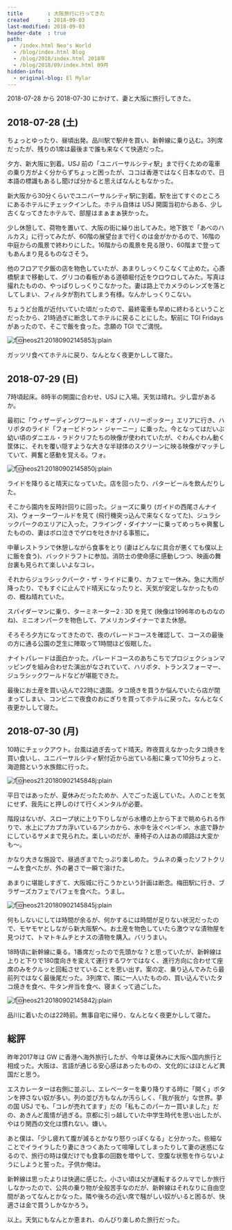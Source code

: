```yaml
---
title        : 大阪旅行に行ってきた
created      : 2018-09-03
last-modified: 2018-09-03
header-date  : true
path:
  - /index.html Neo's World
  - /blog/index.html Blog
  - /blog/2018/index.html 2018年
  - /blog/2018/09/index.html 09月
hidden-info:
  - original-blog: El Mylar
---
```


2018-07-28 から 2018-07-30 にかけて、妻と大阪に旅行してきた。

## 2018-07-28 (土)

ちょっとゆったり、昼頃出発。品川駅で駅弁を買い、新幹線に乗り込む。3列席だったが、残りの1席は最後まで誰も来なくて快適だった。

夕方、新大阪に到着。USJ 前の「ユニバーサルシティ駅」まで行くための電車の乗り方がよく分からずちょっと困ったが、ココは香港ではなく日本なので、日本語の標識もあるし聞けば分かると思えばなんともなかった。

新大阪から30分くらいでユニバーサルシティ駅に到着。駅を出てすぐのところにあるホテルにチェックインした。ホテル自体は USJ 開園当初からある、少し古くなってきたホテルで、部屋はまぁまぁ狭かった。

少し休憩して、荷物を置いて、大阪の街に繰り出してみた。地下鉄で「あべのハルカス」に行ってみたが、60階の展望台まで行くのは金がかかるので、16階の中庭からの風景で終わりにした。16階からの風景を見る限り、60階まで登ってもあんまり見るものなさそう。

他のフロアで夕飯の店を物色していたが、あまりしっくりこなくて止めた。心斎橋駅まで移動して、グリコの看板がある道頓堀付近をウロウロしてみた。写真は撮れたものの、やっぱりしっくりこなかった。妻は路上でカメラのレンズを落としてしまい、フィルタが割れてしまう有様。なんかしっくりこない。

ちょうど台風が近付いていた頃だったので、最終電車も早めに終わるということだったから、21時過ぎに断念してホテルに戻ることにした。駅前に TGI Fridays があったので、そこで飯を食った。念願の TGI でご満悦。

![f:id:neos21:20180902145853j:plain](https://cdn-ak.f.st-hatena.com/images/fotolife/n/neos21/20180902/20180902145853.jpg "f:id:neos21:20180902145853j:plain")

ガッツリ食べてホテルに戻り、なんとなく夜更かしして寝た。

## 2018-07-29 (日)

7時頃起床。8時半の開園に合わせ、USJ に入場。天気は晴れ。少し雲があるか。

最初に「ウィザーディングワールド・オブ・ハリーポッター」エリアに行き、ハリポタのライド「フォービドゥン・ジャーニー」に乗った。今となってはだいぶ幼い頃のダニエル・ラドクリフたちの映像が使われていたが、ぐわんぐわん動く筐体に、それを覆い隠すような大きな半球体のスクリーンに映る映像がマッチしていて、興奮と感動を覚える。ワォ。

![f:id:neos21:20180902145850j:plain](https://cdn-ak.f.st-hatena.com/images/fotolife/n/neos21/20180902/20180902145850.jpg "f:id:neos21:20180902145850j:plain")

ライドを降りると晴天になっていた。店を回ったり、バタービールを飲んだりした。

そこから園内を反時計回りに回った。ジョーズに乗り (ガイドの西尾さんナイス)、ウォーターワールドを見て (飛行機突っ込んで来なくなってた)、ジュラシックパークのエリアに入った。フライング・ダイナソーに乗ってめっちゃ興奮したものの、妻はボロ泣きでゲロを吐きかける事態に。

中華レストランで休憩しながら食事をとり (妻はどんなに具合が悪くても僕以上に飯を食う)、バックドラフトに参加。消防士の使命感に感動しつつ、映画の舞台裏も見られて楽しいよなコレ。

それからジュラシックパーク・ザ・ライドに乗り、カフェで一休み。急に大雨が降ったり、でもすぐに止んでド晴天になったりと、天気が安定しなかったものの、概ね晴れていた。

スパイダーマンに乗り、ターミネーター2 : 3D を見て (映像は1996年のものなのね)、ミニオンパークを物色して、アメリカンダイナーでまた休憩。

そろそろ夕方になってきたので、夜のパレードコースを確認して、コースの最後の方に通る公園の芝生に陣取って1時間ほど仮眠した。

ナイトパレードは面白かった。パレードコースのあちこちでプロジェクションマッピングを組み合わせた演出がなされていて、ハリポタ、トランスフォーマー、ジュラシックワールドなどが堪能できた。

最後にお土産を買い込んで22時に退園。タコ焼きを買うか悩んでいたら店が閉まってしまい、コンビニで夜食のおにぎりを買ってホテルに戻った。なんとなく夜更かしして寝た。

## 2018-07-30 (月)

10時にチェックアウト。台風は過ぎ去ってド晴天。昨夜買えなかったタコ焼きを買い食いし、ユニバーサルシティ駅付近から出ている船に乗って10分ちょっと、海遊館という水族館に行った。

![f:id:neos21:20180902145848j:plain](https://cdn-ak.f.st-hatena.com/images/fotolife/n/neos21/20180902/20180902145848.jpg "f:id:neos21:20180902145848j:plain")

平日ではあったが、夏休みだったためか、人でごった返していた。人のことを気にせず、我先にと押しのけて行くメンタルが必要。

階段はないが、スロープ状に上り下りしながら水槽の上から下まで眺められる作りで、水上にプカプカ浮いているアシカから、水中を泳ぐペンギン、水底で静かにしているサメまで見られた。楽しいのだが、車椅子の人はあの順路は大変かも〜。

かなり大きな施設で、昼過ぎまでたっぷり楽しめた。ラムネの乗ったソフトクリームを食べたが、外の暑さで一瞬で溶けた。

あまりに堪能しすぎて、大阪城に行こうかという計画は断念。梅田駅に行き、ブラザーズカフェでパフェを食べた。うまし。

![f:id:neos21:20180902145845j:plain](https://cdn-ak.f.st-hatena.com/images/fotolife/n/neos21/20180902/20180902145845.jpg "f:id:neos21:20180902145845j:plain")

何もしないにしては時間が余るが、何かするには時間が足りない状況だったので、モヤモヤとしながら新大阪駅へ。お土産を物色していたら激ウマな漬物屋を見つけて、トマトキムチとナスの漬物を購入。バリうまい。

18時頃に新幹線に乗る。1番席だったので先頭かな？と思っていたが、新幹線は上りと下りで180度向きを変えて運行するワケではなく、進行方向に合わせて座席のみをクルッと回転させていることを思い出す。案の定、乗り込んでみたら最前列ではなく最後尾だった。3列席で、隣に一人いたものの、買い込んでいたタコ焼きを食べ、牛タン弁当を食べ、寝まくって過ごした。

![f:id:neos21:20180902145842j:plain](https://cdn-ak.f.st-hatena.com/images/fotolife/n/neos21/20180902/20180902145842.jpg "f:id:neos21:20180902145842j:plain")

品川に着いたのは22時前。無事自宅に帰り、なんとなく夜更かしして寝た。

## 総評

昨年2017年は GW に香港へ海外旅行したが、今年は夏休みに大阪へ国内旅行と相成った。大阪は、言語が通じる安心感はあったものの、文化的にはほとんど異国だと思う。

エスカレーターは右側に並ぶし、エレベーターを乗り降りする時に「開く」ボタンを押さない奴が多い。列の並び方もなんか汚らしく、「我が我が」な世界。夢の国 USJ でも、「コレが売れてます」だの「私もこのパーカー買いました」だの、あきんど風情が過ぎる。京都に引っ越していた中学生時代を思い出したが、やはり関西の文化は慣れない。嫌い。

あと僕は、「少し疲れて腹が減るとかなり怒りっぽくなる」と分かった。些細なことでイライラしたり妻にきつくあたって喧嘩してしまったりして妻の迷惑になるので、旅行の時は僕だけでも食事の回数を増やして、空腹な状態を作らないようにしようと誓った。子供か俺は。

新幹線は思ったよりは快適に感じた。小さい頃は父が運転するクルマでしか旅行しなかったので、公共の乗り物が全般苦手なのだが、新幹線はそれなりに自由空間があってなんとかなった。隣や後ろの近い席で騒がしい奴がいると困るが、快適さは金で買うしかなかろう。

以上。天気にもなんとか恵まれ、のんびり楽しめた旅行だった。
